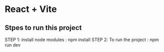 # React + Vite

Stpes to run this project 
-----------------------------
STEP 1: install node modules : npm install
STEP 2: To run the project : npm run dev
